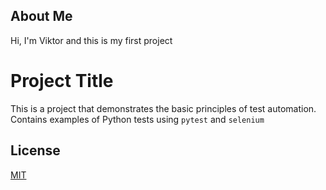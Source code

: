 
## About Me
Hi, I'm Viktor and this is my first project


# Project Title

This is a project that demonstrates the basic principles of test automation. Contains examples of Python tests using `pytest` and `selenium`


## License

[MIT](https://choosealicense.com/licenses/mit/)